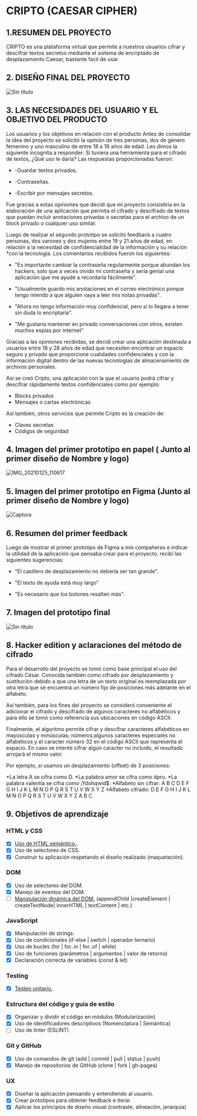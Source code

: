 
# CRIPTO (CAESAR CIPHER)

## 1.RESUMEN DEL PROYECTO
CRIPTO es una plataforma virtual que permite a nuestros usuarios cifrar y descifrar textos secretos mediante el sistema de encriptado de desplazamiento Caesar, bastante facil de usar.

## 2. DISEÑO FINAL DEL PROYECTO

![Sin título](https://user-images.githubusercontent.com/77282012/105870335-2abb1880-5fc6-11eb-8e73-d9642b4cab61.png)

## 3. LAS NECESIDADES DEL USUARIO Y EL OBJETIVO DEL PRODUCTO
Los usuarios y los objetivos en relación con el producto
Antes de consolidar la idea del proyecto se solicitó la opinión de tres personas, dos de género femenino y uno masculíno de entre 18 a 19 años de edad. Les dimos la siguiente incognita a responder: Si tuviera una herramienta para el cifrado de textos, ¿Qué uso le daría?
Las respuestas proporcionadas fueron:

* -Guardar textos privados.

* -Contraseñas.

* -Escribir por mensajes secretos.

Fue gracias a estas opiniones que decidí que mi proyecto consistiría en la elaboración de una aplicación que permita el cifrado y descifrado de textos que puedan incluir anotaciones privadas o secretas para el archivo de un block privado o cualquier uso similar.

Luego de realizar el segundo prototipo se solicitó feedback a cuatro personas, dos varones y dos mujeres entre 19 y 21 años de edad, en relación a la necesidad de confidencialidad de la información y su relación *con la tecnología. Los comentarios recibidos fueron los siguientes:

* "Es importante cambiar la contraseña regularmente porque abundan los hackers, solo que a veces olvido mi contraseña y sería genial una aplicación que me ayude a recordarla fácilmente".

* "Usualmente guardo mis anotaciones en el correo electrónico porque tengo miendo a que alguien vaya a leer mis notas privadas".

* "Ahora no tengo información muy confidencial, pero si lo llegara a tener sin duda lo encriptaría".

* "Me gustaría mantener en privado conversaciones con otros, existen muchos espias por internet"

Gracias a las opiniones recibidas, se decidí crear una aplicación destinada a usuarios entre 18 y 28 años de edad que necesiten encontrar un espacio seguro y privado que proporcione cualidades confidenciales y con la información digital dentro de las nuevas tecnologías de almacenamiento de archivos personales.

Así se creó Cripto, una aplicación con la que el usuario podrá cifrar y descifrar rápidamente textos confidenciales como por ejemplo:

* Blocks privados
* Mensajes o cartas electrónicas

Así también, otros servicios que permite Cripto es la creación de:

* Claves secretas
* Códigos de seguridad

## 4. Imagen del primer prototipo en papel ( Junto al primer diseño de Nombre y logo)

![IMG_20210125_110617](https://user-images.githubusercontent.com/77282012/105852283-43b9ce80-5fb2-11eb-90ef-741bbd0402d8.jpg)

## 5. Imagen del primer prototipo en Figma (Junto al primer diseño de Nombre y logo)

![Captura](https://user-images.githubusercontent.com/77282012/105870276-19720c00-5fc6-11eb-9172-9af046ce35a4.JPG)


## 6. Resumen del primer feedback
Luego de mostrar el primer prototipo de Figma a mis compañeras e indicar la utilidad de la aplicación que pensaba crear para el proyecto, recibí las siguientes sugerencias:

* "El casillero de desplazamiento no debería ser tan grande".

* "El texto de ayuda está muy largo"

* "Es necesario que los botones resalten más".

## 7. Imagen del prototipo final
![Sin título](https://user-images.githubusercontent.com/77282012/105871217-14fa2300-5fc7-11eb-8bf6-66ee09b49ba7.png)

## 8. Hacker edition y aclaraciones del método de cifrado
Para el desarrollo del proyecto se tomó como base principal el uso del cifrado César. Conocida también como cifrado por desplazamiento y sustitución debido a que una letra de un texto original es reemplazada por otra letra que se encuentra un número fijo de posiciones más adelante en el alfabeto.

Así también, para los fines del proyecto se consideró conveniente el adicionar el cifrado y descifrado de algunos caracteres no alfabéticos y para ello se tomó como referencia sus ubicaciones en código ASCII.

Finalmente, el algoritmo permite cifrar y descifrar caracteres alfabéticos en mayúsculas y minúsculas; números;algunos caracteres especiales no alfabéticos y el caracter número 32 en el código ASCII que representa el espacio. En caso se intente cifrar algún caracter no incluido, el resultado arrojará el mismo valor.

Por ejemplo, si usamos un desplazamiento (offset) de 3 posiciones:

*La letra A se cifra como D.
*La palabra amor se cifra como dpru.
*La palabra valentía se cifra como ¡Ydohqwíd$.
*Alfabeto sin cifrar: A B C D E F G H I J K L M N O P Q R S T U V W X Y Z
*Alfabeto cifrado: D E F G H I J K L M N O P Q R S T U V W X Y Z A B C

## 9. Objetivos de aprendizaje

### HTML y CSS

* [X] [Uso de HTML semántico.](https://developer.mozilla.org/en-US/docs/Glossary/Semantics#Semantics_in_HTML).
* [X] Uso de selectores de CSS.
* [x] Construir tu aplicación respetando el diseño realizado (maquetación).

### DOM

* [x] Uso de selectores del DOM.
* [x] Manejo de eventos del DOM.
* [ ] [Manipulación dinámica del DOM.](https://developer.mozilla.org/es/docs/Referencia_DOM_de_Gecko/Introducci%C3%B3n)
(appendChild |createElement | createTextNode| innerHTML | textContent | etc.)

### JavaScript

* [x] Manipulación de strings.
* [x] Uso de condicionales (if-else | switch | operador ternario)
* [x] Uso de bucles (for | for..in | for..of | while)
* [x] Uso de funciones (parámetros | argumentos | valor de retorno)
* [x] Declaración correcta de variables (const & let)

### Testing

* [x] [Testeo unitario.](https://jestjs.io/docs/es-ES/getting-started)

### Estructura del código y guía de estilo

* [x] Organizar y dividir el código en módulos (Modularización)
* [x] Uso de identificadores descriptivos (Nomenclatura | Semántica)
* [ ] Uso de linter (ESLINT)

### Git y GitHub

* [x] Uso de comandos de git (add | commit | pull | status | push)
* [x] Manejo de repositorios de GitHub (clone | fork | gh-pages)

### UX

* [x] Diseñar la aplicación pensando y entendiendo al usuario.
* [x] Crear prototipos para obtener feedback e iterar.
* [x] Aplicar los principios de diseño visual (contraste, alineación, jerarquía)
